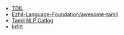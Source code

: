 - [TDIL](http://tdil-dc.in/index.php?lang=en)
- [Ezhil-Language-Foundation/awesome-tamil](https://github.com/Ezhil-Language-Foundation/awesome-tamil)
- [Tamil NLP Catlog](https://narvidhai.github.io/tamil-nlp-catalog/#/)
- [Infitt](https://www.infitt.org/resources-page/)